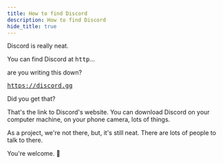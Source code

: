 ```yaml
---
title: How to find Discord
description: How to find Discord
hide_title: true
---
```


Discord is really neat.

You can find Discord at <tt>http</tt>...

are you writing this down?

<tt>https://discord.gg</tt>

Did you get that?

That's the link to Discord's website. You can download Discord
on your computer machine, on your phone camera, lots of things.

As a project, we're not there, but, it's still neat. There are
lots of people to talk to there.

You're welcome. 🤗
